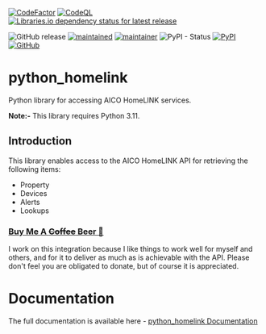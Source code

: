 [![CodeFactor](https://www.codefactor.io/repository/github/rogerselwyn/python_homelink/badge)](https://www.codefactor.io/repository/github/rogerselwyn/python_homelink)
[![CodeQL](https://github.com/RogerSelwyn/python_homelink/actions/workflows/github-code-scanning/codeql/badge.svg)](https://github.com/RogerSelwyn/python_homelink/actions/workflows/github-code-scanning/codeql)
[![Libraries.io dependency status for latest release](https://img.shields.io/librariesio/release/pypi/pyhomelink)](https://libraries.io/pypi/pyhomelink)

![GitHub release](https://img.shields.io/github/v/release/RogerSelwyn/python_homelink) [![maintained](https://img.shields.io/maintenance/yes/2023.svg)](#)
[![maintainer](https://img.shields.io/badge/maintainer-%20%40RogerSelwyn-blue.svg)](https://github.com/RogerSelwyn)
![PyPI - Status](https://img.shields.io/pypi/status/pyhomelink)
[![PyPI](https://img.shields.io/pypi/v/pyhomelink)](https://pypi.org/project/pyhomelink/)
[![GitHub](https://img.shields.io/github/license/rogerselwyn/python_homelink)](https://github.com/RogerSewlwyn/python_homelink/blob/main/LICENSE)


# python_homelink
Python library for accessing AICO HomeLINK services.

**Note:-** This library requires Python 3.11.

## Introduction

This library enables access to the AICO HomeLINK API for retrieving the following items:
* Property
* Devices
* Alerts
* Lookups

### [Buy Me A ~~Coffee~~ Beer 🍻](https://buymeacoffee.com/rogtp)
I work on this integration because I like things to work well for myself and others, and for it to deliver as much as is achievable with the API. Please don't feel you are obligated to donate, but of course it is appreciated.

# Documentation

The full documentation is available here - [python_homelink Documentation](https://rogerselwyn.github.io/python_homelink/)
